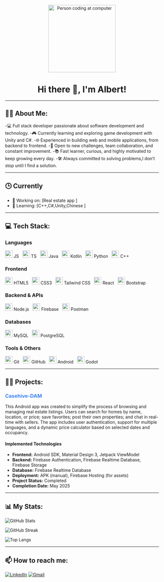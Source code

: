 <p align="center">
  <img src="https://media.giphy.com/media/qgQUggAC3Pfv687qPC/giphy.gif" alt="Person coding at computer" width="220"/>
</p>

<h1 align="center">Hi there 👋, I'm Albert!</h1>

---

## 👨‍💻 About Me:

-💻 Full stack developer passionate about software development and technology.
-🎮 Currently learning and exploring game development with Unity and C#.
-🌐 Experienced in building web and mobile applications, from backend to frontend.
-🚀 Open to new challenges, team collaboration, and constant improvement.
-📚 Fast learner, curious, and highly motivated to keep growing every day.
-🛠️ Always committed to solving problems,I don’t stop until I find a solution.

---
## 🕒 Currently

- 🔭 Working on: [Real estate app ]
- 🌱 Learning: [C++,C#,Unity,Chinese ]

---
## 💻 Tech Stack:

<h3>Languages</h3>
<p align="left" style="display: flex; flex-wrap: wrap; gap: 12px; align-items: center;">
  <span><img src="https://cdn.jsdelivr.net/gh/devicons/devicon/icons/javascript/javascript-original.svg" width="24"/> JS</span>
  <span><img src="https://cdn.jsdelivr.net/gh/devicons/devicon/icons/typescript/typescript-original.svg" width="24"/> TS</span>
  <span><img src="https://cdn.jsdelivr.net/gh/devicons/devicon/icons/java/java-original.svg" width="24"/> Java</span>
  <span><img src="https://cdn.jsdelivr.net/gh/devicons/devicon/icons/kotlin/kotlin-original.svg" width="24"/> Kotlin</span>
  <span><img src="https://cdn.jsdelivr.net/gh/devicons/devicon/icons/python/python-original.svg" width="24"/> Python</span>
  <span><img src="https://cdn.jsdelivr.net/gh/devicons/devicon/icons/cplusplus/cplusplus-original.svg" width="24"/> C++</span>

</p>

<h3>Frontend</h3>
<p align="left" style="display: flex; flex-wrap: wrap; gap: 12px; align-items: center;">
  <span><img src="https://cdn.jsdelivr.net/gh/devicons/devicon/icons/html5/html5-original.svg" width="24"/> HTML5</span>
  <span><img src="https://cdn.jsdelivr.net/gh/devicons/devicon/icons/css3/css3-original.svg" width="24"/> CSS3</span>
<span><img src="https://cdn.simpleicons.org/tailwindcss/38BDF8" width="24"/> Tailwind CSS</span>
  <span><img src="https://cdn.jsdelivr.net/gh/devicons/devicon/icons/react/react-original.svg" width="24"/> React</span>
  <span><img src="https://cdn.jsdelivr.net/gh/devicons/devicon/icons/bootstrap/bootstrap-original.svg" width="24"/> Bootstrap</span>
</p>

<h3>Backend & APIs</h3>
<p align="left" style="display: flex; flex-wrap: wrap; gap: 12px; align-items: center;">
  <span><img src="https://cdn.jsdelivr.net/gh/devicons/devicon/icons/nodejs/nodejs-original.svg" width="24"/> Node.js</span>
  <span><img src="https://cdn.jsdelivr.net/gh/devicons/devicon/icons/firebase/firebase-plain.svg" width="24"/> Firebase</span>
  <span><img src="https://www.vectorlogo.zone/logos/getpostman/getpostman-icon.svg" width="24"/> Postman</span>
</p>

<h3>Databases</h3>
<p align="left" style="display: flex; flex-wrap: wrap; gap: 12px; align-items: center;">
  <span><img src="https://cdn.jsdelivr.net/gh/devicons/devicon/icons/mysql/mysql-original.svg" width="24"/> MySQL</span>
  <span><img src="https://cdn.jsdelivr.net/gh/devicons/devicon/icons/postgresql/postgresql-original.svg" width="24"/> PostgreSQL</span>
</p>

<h3>Tools & Others</h3>
<p align="left" style="display: flex; flex-wrap: wrap; gap: 12px; align-items: center;">
  <span><img src="https://cdn.jsdelivr.net/gh/devicons/devicon/icons/git/git-original.svg" width="24"/> Git</span>
<span><img src="https://cdn.simpleicons.org/github/ffffff" width="24"/> GitHub</span>
  <span><img src="https://cdn.jsdelivr.net/gh/devicons/devicon/icons/android/android-original.svg" width="24"/> Android</span>
  <span><img src="https://cdn.jsdelivr.net/gh/devicons/devicon/icons/godot/godot-original.svg" width="24"/> Godot</span>
</p>


---
## 👩‍💻 Projects:

<h3><a href="https://github.com/albferalb2/Casehive-DAM" target="_blank" style="text-decoration: none; color: #3B82F6;">Casehive-DAM</a></h3>
<p>
  This Android app was created to simplify the process of browsing and managing real estate listings. Users can search for homes by name, location, or price; save favorites; post their own properties; and chat in real-time with sellers. The app includes user authentication, support for multiple languages, and a dynamic price calculator based on selected dates and occupancy.
</p>

<h4>Implemented Technologies</h4>
<ul>
  <li><strong>Frontend:</strong> Android SDK, Material Design 3, Jetpack ViewModel</li>
  <li><strong>Backend:</strong> Firebase Authentication, Firebase Realtime Database, Firebase Storage</li>
  <li><strong>Database:</strong> Firebase Realtime Database</li>
  <li><strong>Deployment:</strong> APK (manual), Firebase Hosting (for assets)</li>
  <li><strong>Project Status:</strong> Completed</li>
  <li><strong>Completion Date:</strong> May 2025</li>
</ul>



---
## 📊 My Stats:

<p align="left">
  <img src="https://github-readme-stats.vercel.app/api?username=albferalb2&show_icons=true&theme=tokyonight" alt="GitHub Stats"/>
</p>
<p align="left">
  <img src="https://github-readme-streak-stats.herokuapp.com/?user=albferalb2&theme=tokyonight" alt="GitHub Streak"/>
</p>
<p align="left">
  <img src="https://github-readme-stats.vercel.app/api/top-langs/?username=albferalb2&layout=compact&theme=tokyonight" alt="Top Langs"/>
</p>


---

## 📫 How to reach me:

[![LinkedIn](https://img.shields.io/badge/-LinkedIn-0A66C2?style=flat-square&logo=linkedin&logoColor=white)](https://www.linkedin.com/in/albert-fernandez-albert-7890851b8/)
[![Gmail](https://img.shields.io/badge/-Gmail-D14836?style=flat-square&logo=gmail&logoColor=white)](mailto:albertf2612@gmail.com)



